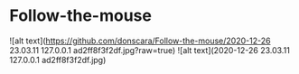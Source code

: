 # Follow-the-mouse
![alt text](https://github.com/donscara/Follow-the-mouse/2020-12-26 23.03.11 127.0.0.1 ad2ff8f3f2df.jpg?raw=true)
![alt text](2020-12-26 23.03.11 127.0.0.1 ad2ff8f3f2df.jpg)
